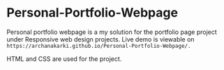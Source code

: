 # Personal-Portfolio-Webpage

Personal portfolio webpage is a my solution for the portfolio page project under Responsive web design projects. Live demo is viewable on ```https://archanakarki.github.io/Personal-Portfolio-Webpage/.```

HTML and CSS are used for the project.
